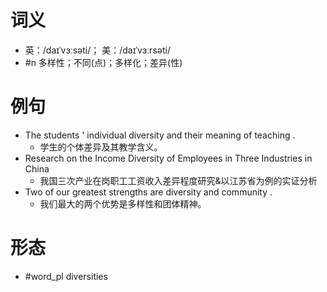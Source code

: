 # 词义
- 英：/daɪˈvɜːsəti/； 美：/daɪˈvɜːrsəti/
- #n 多样性；不同(点)；多样化；差异(性)
# 例句
- The students ' individual diversity and their meaning of teaching .
	- 学生的个体差异及其教学含义。
- Research on the Income Diversity of Employees in Three Industries in China
	- 我国三次产业在岗职工工资收入差异程度研究&以江苏省为例的实证分析
- Two of our greatest strengths are diversity and community .
	- 我们最大的两个优势是多样性和团体精神。
# 形态
- #word_pl diversities
